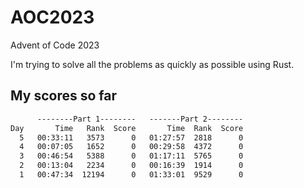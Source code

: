 # AOC2023

Advent of Code 2023

I'm trying to solve all the problems as quickly as possible using Rust.

## My scores so far

```txt
      --------Part 1--------   -------Part 2--------
Day       Time   Rank  Score       Time  Rank  Score
  5   00:33:11   3573      0   01:27:57  2818      0
  4   00:07:05   1652      0   00:29:58  4372      0
  3   00:46:54   5388      0   01:17:11  5765      0
  2   00:13:04   2234      0   00:16:39  1914      0
  1   00:47:34  12194      0   01:33:01  9529      0
```
